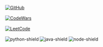 [![GitHub](https://komarev.com/ghpvc/?username=Swokko)](https://github.com/Swokko) \
<br />
[![CodeWars](https://www.codewars.com/users/Swokko/badges/large)](https://www.codewars.com/users/Swokko) \
<br />
[![LeetCode](https://leetcard.jacoblin.cool/Swokko?theme=dark&font=M%20PLUS%202)](https://leetcode.com/Swokko) \
<br />
![python-shield] 
![java-shield]
![node-shield]
<!---
Swokko/Swokko is a ✨ special ✨ repository because its `README.md` (this file) appears on your GitHub profile.
You can click the Preview link to take a look at your changes.
--->

<!-- links -->
[java-shield]: https://img.shields.io/badge/-Java-E06C00?logo=java&logoColor=white&style=for-the-badge
[python-shield]: https://img.shields.io/badge/-Python-3A74A5?logo=python&logoColor=white&style=for-the-badge
[node-shield]: https://img.shields.io/badge/-NodeJS-8BBF3D?logo=node-dot-js&logoColor=black&style=for-the-badge
